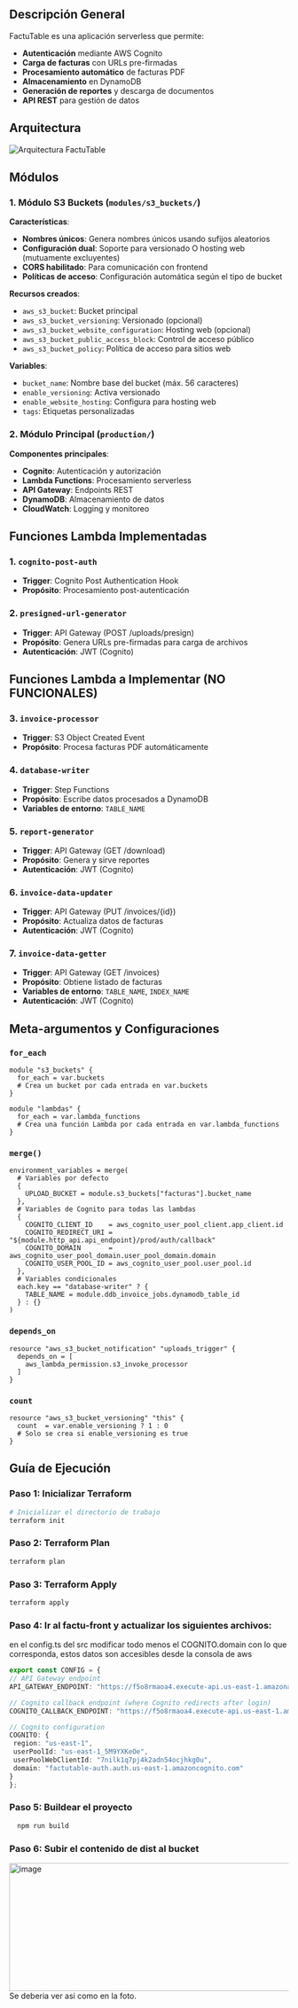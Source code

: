 ## Descripción General

FactuTable es una aplicación serverless que permite:
- **Autenticación** mediante AWS Cognito
- **Carga de facturas** con URLs pre-firmadas
- **Procesamiento automático** de facturas PDF
- **Almacenamiento** en DynamoDB
- **Generación de reportes** y descarga de documentos
- **API REST** para gestión de datos

## Arquitectura

![Arquitectura FactuTable](cloud%20entrega%202.jpg)

## Módulos

### 1. Módulo S3 Buckets (`modules/s3_buckets/`)

**Características**:
- **Nombres únicos**: Genera nombres únicos usando sufijos aleatorios
- **Configuración dual**: Soporte para versionado O hosting web (mutuamente excluyentes)
- **CORS habilitado**: Para comunicación con frontend
- **Políticas de acceso**: Configuración automática según el tipo de bucket

**Recursos creados**:
- `aws_s3_bucket`: Bucket principal
- `aws_s3_bucket_versioning`: Versionado (opcional)
- `aws_s3_bucket_website_configuration`: Hosting web (opcional)
- `aws_s3_bucket_public_access_block`: Control de acceso público
- `aws_s3_bucket_policy`: Política de acceso para sitios web

**Variables**:
- `bucket_name`: Nombre base del bucket (máx. 56 caracteres)
- `enable_versioning`: Activa versionado
- `enable_website_hosting`: Configura para hosting web
- `tags`: Etiquetas personalizadas

### 2. Módulo Principal (`production/`)

**Componentes principales**:
- **Cognito**: Autenticación y autorización
- **Lambda Functions**: Procesamiento serverless
- **API Gateway**: Endpoints REST
- **DynamoDB**: Almacenamiento de datos
- **CloudWatch**: Logging y monitoreo

## Funciones Lambda Implementadas

### 1. `cognito-post-auth`
- **Trigger**: Cognito Post Authentication Hook
- **Propósito**: Procesamiento post-autenticación

### 2. `presigned-url-generator`
- **Trigger**: API Gateway (POST /uploads/presign)
- **Propósito**: Genera URLs pre-firmadas para carga de archivos
- **Autenticación**: JWT (Cognito)

## Funciones Lambda a Implementar (NO FUNCIONALES)

### 3. `invoice-processor`
- **Trigger**: S3 Object Created Event
- **Propósito**: Procesa facturas PDF automáticamente

### 4. `database-writer`
- **Trigger**: Step Functions
- **Propósito**: Escribe datos procesados a DynamoDB
- **Variables de entorno**: `TABLE_NAME`

### 5. `report-generator`
- **Trigger**: API Gateway (GET /download)
- **Propósito**: Genera y sirve reportes
- **Autenticación**: JWT (Cognito)

### 6. `invoice-data-updater`
- **Trigger**: API Gateway (PUT /invoices/{id})
- **Propósito**: Actualiza datos de facturas
- **Autenticación**: JWT (Cognito)

### 7. `invoice-data-getter`
- **Trigger**: API Gateway (GET /invoices)
- **Propósito**: Obtiene listado de facturas
- **Variables de entorno**: `TABLE_NAME`, `INDEX_NAME`
- **Autenticación**: JWT (Cognito)

## Meta-argumentos y Configuraciones

### `for_each`

```hcl
module "s3_buckets" {
  for_each = var.buckets
  # Crea un bucket por cada entrada en var.buckets
}

module "lambdas" {
  for_each = var.lambda_functions
  # Crea una función Lambda por cada entrada en var.lambda_functions
}
```

### `merge()`

```hcl
environment_variables = merge(
  # Variables por defecto
  {
    UPLOAD_BUCKET = module.s3_buckets["facturas"].bucket_name
  },
  # Variables de Cognito para todas las lambdas
  {
    COGNITO_CLIENT_ID    = aws_cognito_user_pool_client.app_client.id
    COGNITO_REDIRECT_URI = "${module.http_api.api_endpoint}/prod/auth/callback"
    COGNITO_DOMAIN       = aws_cognito_user_pool_domain.user_pool_domain.domain
    COGNITO_USER_POOL_ID = aws_cognito_user_pool.user_pool.id
  },
  # Variables condicionales
  each.key == "database-writer" ? {
    TABLE_NAME = module.ddb_invoice_jobs.dynamodb_table_id
  } : {}
)
```

### `depends_on`

```hcl
resource "aws_s3_bucket_notification" "uploads_trigger" {
  depends_on = [
    aws_lambda_permission.s3_invoke_processor
  ]
}
```

### `count`

```hcl
resource "aws_s3_bucket_versioning" "this" {
  count  = var.enable_versioning ? 1 : 0
  # Solo se crea si enable_versioning es true
}
```

## Guía de Ejecución

### Paso 1: Inicializar Terraform

```bash
# Inicializar el directorio de trabajo
terraform init

```

### Paso 2: Terraform Plan

```bash
terraform plan 

```

### Paso 3: Terraform Apply

```bash
terraform apply
```

### Paso 4: Ir al factu-front y actualizar los siguientes archivos:

en el config.ts del src modificar todo menos el COGNITO.domain con lo que corresponda, estos datos son accesibles desde la consola de aws


   ```typescript
  export const CONFIG = {
  // API Gateway endpoint
  API_GATEWAY_ENDPOINT: "https://f5o8rmaoa4.execute-api.us-east-1.amazonaws.com/prod",
  
  // Cognito callback endpoint (where Cognito redirects after login)
  COGNITO_CALLBACK_ENDPOINT: "https://f5o8rmaoa4.execute-api.us-east-1.amazonaws.com/prod/auth/callback",
  
  // Cognito configuration
  COGNITO: {
    region: "us-east-1",
    userPoolId: "us-east-1_5M9YXKeOe",
    userPoolWebClientId: "7nilk1q7pj4k2adn54ocjhkg0u",
    domain: "factutable-auth.auth.us-east-1.amazoncognito.com"
  }
};
   ```
### Paso 5: Buildear el proyecto

```bash
  npm run build
```
### Paso 6: Subir el contenido de dist al bucket
<img width="1444" height="231" alt="image" src="https://github.com/user-attachments/assets/a58594aa-fbcb-4d41-92b6-756b1bd7d1a5" />
Se deberia ver asi como en la foto.


